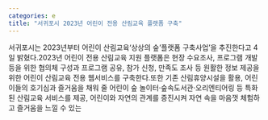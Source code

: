 ```yaml
---
categories: e
title: "서귀포시 2023년 어린이 전용 산림교육 플랫폼 구축"
---
```

서귀포시는 2023년부터 어린이 산림교육‘상상의 숲’플랫폼 구축사업’을 추진한다고 4일 밝혔다.2023년 어린이 전용 산림교육 지원 플랫폼은 현장 수요조사, 프로그램 개발 등을 위한 협의체 구성과 프로그램 공유, 참가 신청, 만족도 조사 등 원활한 정보 제공을 위한 어린이 산림교육 전용 웹서비스를 구축한다.또한 기존 산림휴양시설을 활용, 어린이들의 호기심과 즐거움을 채워 줄 어린이 숲 놀이터‧숲속도서관‧오리엔티어링 등 특화된 산림교육 서비스를 제공, 어린이와 자연의 관계를 증진시켜 자연 속을 마음껏 체험하고 즐거움을 느낄 수 있는